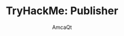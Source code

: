 ---
title: 'TryHackMe: Publisher'
author: AmcaQt
categories: [TryHackMe]
tags: [web, enumeration, subdomain, subdomain takeover]
render_with_liquid: false
media_subpath: /images/thm_publisher/
image:
  path: room_card.png
---